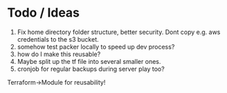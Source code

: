 # Todo / Ideas

1. Fix home directory folder structure, better security. Dont copy e.g. aws credentials to the s3 bucket.
3. somehow test packer locally to speed up dev process?
2. how do I make this reusable?
3. Maybe split up the tf file into several smaller ones.
4. cronjob for regular backups during server play too?


Terraform->Module for reusability!